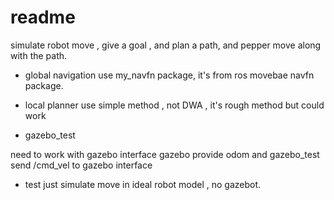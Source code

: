 # readme
simulate robot move , give a goal , and plan a path,
and pepper move along with the path.

  * global navigation use my_navfn package, it's from ros movebae navfn package.

  * local planner use simple method , not DWA , it's rough method but could work



* gazebo_test

need to work with gazebo interface
gazebo provide odom and gazebo_test send /cmd_vel to gazebo interface


* test
just simulate move in ideal robot model , no gazebot.

